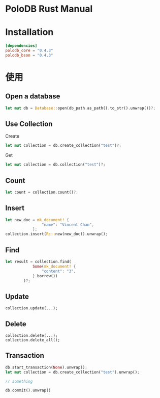 
# PoloDB Rust Manual

# Installation

```toml
[dependencies]
polodb_core = "0.4.3"
polodb_bson = "0.4.3"
```
# 使用

## Open a database

```rust
let mut db = Database::open(db_path.as_path().to_str().unwrap())?;
```

## Use Collection

Create
```rust
let mut collection = db.create_collection("test")?;
```

Get
```rust
let mut collection = db.collection("test")?;
```

## Count

```rust
let count = collection.count()?;
```

## Insert

```rust
let new_doc = mk_document! {
                "name": "Vincent Chan",
            };
collection.insert(Rc::new(new_doc)).unwrap();
```

## Find

```rust
let result = collection.find(
            Some(mk_document! {
                "content": "3",
            }.borrow())
        )?;
```

## Update

```
collection.update(...);
```

## Delete

```
collection.delete(...);
collection.delete_all();
```

## Transaction

```rust
db.start_transaction(None).unwrap();
let mut collection = db.create_collection("test").unwrap();

// something

db.commit().unwrap()
```
